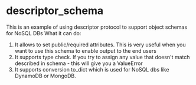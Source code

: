 # descriptor_schema
This is an example of using descriptor protocol to support object schemas for NoSQL DBs
What it can do:
1. It allows to set public/required attributes. This is very useful when you want to use this schema to enable output to the end users
2. It supports type check. If you try to assign any value that doesn't match described in schema - this will give you a ValueError
3. It supports conversion to_dict which is used for NoSQL dbs like DynamoDB or MongoDB.
